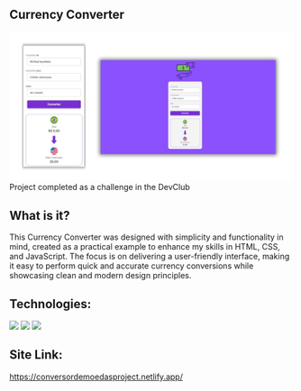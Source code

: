 ## Currency Converter
<img src="img/readm.jpg">
Project completed as a challenge in the DevClub

## What is it?
This Currency Converter was designed with simplicity and functionality in mind, created as a practical example to enhance my skills in HTML, CSS, 
and JavaScript. The focus is on delivering a user-friendly interface, making it easy to perform quick and accurate currency conversions while 
showcasing clean and modern design principles.

## Technologies:
<img src="https://img.shields.io/badge/HTML5-E34F26?style=for-the-badge&logo=html5&logoColor=white">
<img src="https://img.shields.io/badge/CSS3-1572B6?style=for-the-badge&logo=css3&logoColor=white">
<img src="https://img.shields.io/badge/JavaScript-F7DF1E?style=for-the-badge&logo=javascript&logoColor=black">

## Site Link:
https://conversordemoedasproject.netlify.app/
